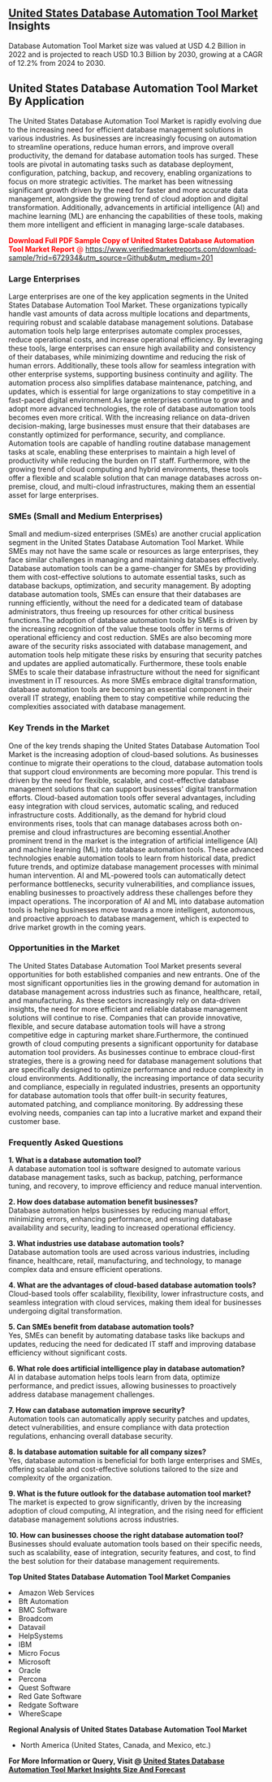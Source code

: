 <h2><a href="https://www.verifiedmarketreports.com/download-sample/?rid=672934&amp;utm_source=Github&amp;utm_medium=201" target="_blank">United States Database Automation Tool Market</a> Insights</h2><p>Database Automation Tool Market size was valued at USD 4.2 Billion in 2022 and is projected to reach USD 10.3 Billion by 2030, growing at a CAGR of 12.2% from 2024 to 2030.</p><p><h2>United States Database Automation Tool Market By Application</h2>The United States Database Automation Tool Market is rapidly evolving due to the increasing need for efficient database management solutions in various industries. As businesses are increasingly focusing on automation to streamline operations, reduce human errors, and improve overall productivity, the demand for database automation tools has surged. These tools are pivotal in automating tasks such as database deployment, configuration, patching, backup, and recovery, enabling organizations to focus on more strategic activities. The market has been witnessing significant growth driven by the need for faster and more accurate data management, alongside the growing trend of cloud adoption and digital transformation. Additionally, advancements in artificial intelligence (AI) and machine learning (ML) are enhancing the capabilities of these tools, making them more intelligent and efficient in managing large-scale databases.<p><span class=""><span style="color: #ff0000;"><strong>Download Full PDF Sample Copy of United States Database Automation Tool Market Report</strong> @ </span><a href="https://www.verifiedmarketreports.com/download-sample/?rid=672934&amp;utm_source=Github&amp;utm_medium=201" target="_blank">https://www.verifiedmarketreports.com/download-sample/?rid=672934&amp;utm_source=Github&amp;utm_medium=201</a></span></p><h3>Large Enterprises</h3>Large enterprises are one of the key application segments in the United States Database Automation Tool Market. These organizations typically handle vast amounts of data across multiple locations and departments, requiring robust and scalable database management solutions. Database automation tools help large enterprises automate complex processes, reduce operational costs, and increase operational efficiency. By leveraging these tools, large enterprises can ensure high availability and consistency of their databases, while minimizing downtime and reducing the risk of human errors. Additionally, these tools allow for seamless integration with other enterprise systems, supporting business continuity and agility. The automation process also simplifies database maintenance, patching, and updates, which is essential for large organizations to stay competitive in a fast-paced digital environment.As large enterprises continue to grow and adopt more advanced technologies, the role of database automation tools becomes even more critical. With the increasing reliance on data-driven decision-making, large businesses must ensure that their databases are constantly optimized for performance, security, and compliance. Automation tools are capable of handling routine database management tasks at scale, enabling these enterprises to maintain a high level of productivity while reducing the burden on IT staff. Furthermore, with the growing trend of cloud computing and hybrid environments, these tools offer a flexible and scalable solution that can manage databases across on-premise, cloud, and multi-cloud infrastructures, making them an essential asset for large enterprises.<h3>SMEs (Small and Medium Enterprises)</h3>Small and medium-sized enterprises (SMEs) are another crucial application segment in the United States Database Automation Tool Market. While SMEs may not have the same scale or resources as large enterprises, they face similar challenges in managing and maintaining databases effectively. Database automation tools can be a game-changer for SMEs by providing them with cost-effective solutions to automate essential tasks, such as database backups, optimization, and security management. By adopting database automation tools, SMEs can ensure that their databases are running efficiently, without the need for a dedicated team of database administrators, thus freeing up resources for other critical business functions.The adoption of database automation tools by SMEs is driven by the increasing recognition of the value these tools offer in terms of operational efficiency and cost reduction. SMEs are also becoming more aware of the security risks associated with database management, and automation tools help mitigate these risks by ensuring that security patches and updates are applied automatically. Furthermore, these tools enable SMEs to scale their database infrastructure without the need for significant investment in IT resources. As more SMEs embrace digital transformation, database automation tools are becoming an essential component in their overall IT strategy, enabling them to stay competitive while reducing the complexities associated with database management.<h3>Key Trends in the Market</h3>One of the key trends shaping the United States Database Automation Tool Market is the increasing adoption of cloud-based solutions. As businesses continue to migrate their operations to the cloud, database automation tools that support cloud environments are becoming more popular. This trend is driven by the need for flexible, scalable, and cost-effective database management solutions that can support businesses' digital transformation efforts. Cloud-based automation tools offer several advantages, including easy integration with cloud services, automatic scaling, and reduced infrastructure costs. Additionally, as the demand for hybrid cloud environments rises, tools that can manage databases across both on-premise and cloud infrastructures are becoming essential.Another prominent trend in the market is the integration of artificial intelligence (AI) and machine learning (ML) into database automation tools. These advanced technologies enable automation tools to learn from historical data, predict future trends, and optimize database management processes with minimal human intervention. AI and ML-powered tools can automatically detect performance bottlenecks, security vulnerabilities, and compliance issues, enabling businesses to proactively address these challenges before they impact operations. The incorporation of AI and ML into database automation tools is helping businesses move towards a more intelligent, autonomous, and proactive approach to database management, which is expected to drive market growth in the coming years.<h3>Opportunities in the Market</h3>The United States Database Automation Tool Market presents several opportunities for both established companies and new entrants. One of the most significant opportunities lies in the growing demand for automation in database management across industries such as finance, healthcare, retail, and manufacturing. As these sectors increasingly rely on data-driven insights, the need for more efficient and reliable database management solutions will continue to rise. Companies that can provide innovative, flexible, and secure database automation tools will have a strong competitive edge in capturing market share.Furthermore, the continued growth of cloud computing presents a significant opportunity for database automation tool providers. As businesses continue to embrace cloud-first strategies, there is a growing need for database management solutions that are specifically designed to optimize performance and reduce complexity in cloud environments. Additionally, the increasing importance of data security and compliance, especially in regulated industries, presents an opportunity for database automation tools that offer built-in security features, automated patching, and compliance monitoring. By addressing these evolving needs, companies can tap into a lucrative market and expand their customer base.<h3>Frequently Asked Questions</h3><p><b>1. What is a database automation tool?</b><br> A database automation tool is software designed to automate various database management tasks, such as backup, patching, performance tuning, and recovery, to improve efficiency and reduce manual intervention.</p><p><b>2. How does database automation benefit businesses?</b><br> Database automation helps businesses by reducing manual effort, minimizing errors, enhancing performance, and ensuring database availability and security, leading to increased operational efficiency.</p><p><b>3. What industries use database automation tools?</b><br> Database automation tools are used across various industries, including finance, healthcare, retail, manufacturing, and technology, to manage complex data and ensure efficient operations.</p><p><b>4. What are the advantages of cloud-based database automation tools?</b><br> Cloud-based tools offer scalability, flexibility, lower infrastructure costs, and seamless integration with cloud services, making them ideal for businesses undergoing digital transformation.</p><p><b>5. Can SMEs benefit from database automation tools?</b><br> Yes, SMEs can benefit by automating database tasks like backups and updates, reducing the need for dedicated IT staff and improving database efficiency without significant costs.</p><p><b>6. What role does artificial intelligence play in database automation?</b><br> AI in database automation helps tools learn from data, optimize performance, and predict issues, allowing businesses to proactively address database management challenges.</p><p><b>7. How can database automation improve security?</b><br> Automation tools can automatically apply security patches and updates, detect vulnerabilities, and ensure compliance with data protection regulations, enhancing overall database security.</p><p><b>8. Is database automation suitable for all company sizes?</b><br> Yes, database automation is beneficial for both large enterprises and SMEs, offering scalable and cost-effective solutions tailored to the size and complexity of the organization.</p><p><b>9. What is the future outlook for the database automation tool market?</b><br> The market is expected to grow significantly, driven by the increasing adoption of cloud computing, AI integration, and the rising need for efficient database management solutions across industries.</p><p><b>10. How can businesses choose the right database automation tool?</b><br> Businesses should evaluate automation tools based on their specific needs, such as scalability, ease of integration, security features, and cost, to find the best solution for their database management requirements.</p></p><p><strong>Top United States Database Automation Tool Market Companies</strong></p><div data-test-id=""><p><li>Amazon Web Services</li><li> Bft Automation</li><li> BMC Software</li><li> Broadcom</li><li> Datavail</li><li> HelpSystems</li><li> IBM</li><li> Micro Focus</li><li> Microsoft</li><li> Oracle</li><li> Percona</li><li> Quest Software</li><li> Red Gate Software</li><li> Redgate Software</li><li> WhereScape</li></p><div><strong>Regional Analysis of&nbsp;United States Database Automation Tool Market</strong></div><ul><li dir="ltr"><p dir="ltr">North America&nbsp;(United States, Canada, and Mexico, etc.)</p></li></ul><p><strong>For More Information or Query, Visit @&nbsp;</strong><strong><a href="https://www.verifiedmarketreports.com/product/database-automation-tool-market/?utm_source=Github&amp;utm_medium=201" target="_blank">United States Database Automation Tool Market Insights Size And Forecast</a></strong></p></div>
